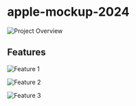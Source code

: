 # apple-mockup-2024

![Project Overview](path/to/your/image1.png)

## Features

![Feature 1](path/to/your/image2.png)

![Feature 2](path/to/your/image3.png)

![Feature 3](path/to/your/image4.png)